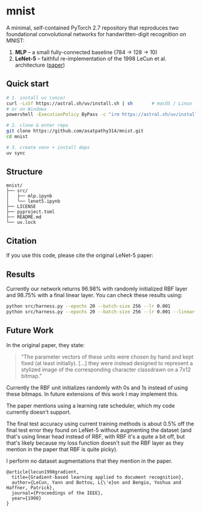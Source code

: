 # mnist

A minimal, self-contained PyTorch 2.7 repository that reproduces two foundational convolutional networks for handwritten-digit recognition on MNIST:

1. **MLP** – a small fully-connected baseline (784 -> 128 -> 10)
2. **LeNet-5** – faithful re-implementation of the 1998 LeCun et al. architecture ([paper](http://vision.stanford.edu/cs598_spring07/papers/Lecun98.pdf))

## Quick start
```bash
# 1. install uv (once)
curl -LsSf https://astral.sh/uv/install.sh | sh       # macOS / Linux
# or on Windows
powershell -ExecutionPolicy ByPass -c "irm https://astral.sh/uv/install.ps1 | iex"

# 2. clone & enter repo
git clone https://github.com/asatpathy314/mnist.git
cd mnist

# 3. create venv + install deps
uv sync
```

## Structure
```
mnist/
├── src/
│   ├── mlp.ipynb
│   └── lenet5.ipynb
├── LICENSE
├── pyproject.toml
├── README.md
└── uv.lock
```

## Citation
If you use this code, please cite the original LeNet-5 paper:

## Results
Currently our network returns 96.98% with randomly initialized RBF layer and 98.75% with a final linear layer. You can check these results using:

```bash
python src/harness.py --epochs 20 --batch-size 256 --lr 0.001
python src/harness.py --epochs 20 --batch-size 256 --lr 0.001 --linear-head
```

## Future Work
In the original paper, they state:
> "The parameter vectors of these units were chosen by hand and kept fixed (at least initially). [...] they were instead designed to represent a stylized image of the corresponding character classdrawn on a 7x12 bitmap."

Currently the RBF unit initializes randomly with 0s and 1s instead of using these bitmaps. In future extensions of this work I may implement this.

The paper mentions using a learning rate scheduler, which my code currently doesn't support.

The final test accuracy using current training methods is about 0.5% off the final test error they found on LeNet-5 without augmenting the dataset (and that's using linear head instead of RBF, with RBF it's a quite a bit off, but that's likely because my loss function doesn't suit the RBF layer as they mention in the paper that RBF is quite picky).

I perform no dataset augmentations that they mention in the paper.

```
@article{lecun1998gradient,
  title={Gradient-based learning applied to document recognition},
  author={LeCun, Yann and Bottou, L{\'e}on and Bengio, Yoshua and Haffner, Patrick},
  journal={Proceedings of the IEEE},
  year={1998}
}
```
